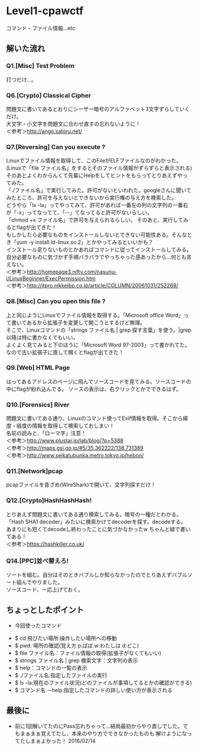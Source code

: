 # Level1-cpawctf
コマンド・ファイル情報...etc

## 解いた流れ
### Q1.[Misc] Test Problem
打つだけ...。

### Q6.[Crypto] Classical Cipher
問題文に書いてあるとおりにシーザー暗号のアルファベット3文字ずらしていくだけ。  
大文字・小文字を問題文に合わせ直すの忘れないように！  
＜参考＞<http://ango.satoru.net/>  

### Q7.[Reversing] Can you execute ?
Linuxでファイル情報を取得して、このFileがELFファイルなのがわかった。  
(Linuxで「file ファイル名」をするとそのファイル情報がずらずらと表示される)
そのあとよくわからんくて先輩にHelpをしてヒントをもらってとりあえずやってみた。  
「./ファイル名」で実行してみた。許可がないといわれた。googleさんに聞いてみたところ、許可を与えないとできないから実行権の与え方を検索した。  
どうやら「ls -la」ってやってみて、許可があれば一番左の列の文字列の一番右が「-x」ってなってて、「--」てなってると許可がないらしい。  
「chmod +x ファイル名」で許可を与えられるらしい。  そのあと、実行してみるとflagが出てきた！  
もしかしたら必要なものをインストールしないとできない可能性ある。そんなとき「yum -y install ld-linux.so.2」とかやってみるといいかも？  
インストール足りないものとかあればコマンドに従ってインストールしてみる。  
自分必要なものに気づかず手順バラバラでやっちゃった感あったから…何とも言えない。  
＜参考＞<http://homepage3.nifty.com/nasunu-i/LinuxBeginner/ExecPermission.htm>  
＜参考＞<http://itpro.nikkeibp.co.jp/article/COLUMN/20061031/252269/>  

### Q8.[Misc] Can you open this file ?
上と同じようにLinuxでファイル情報を取得する。「Microsoft office Word」って書いてあるから拡張子を変更して開こうとするけど無理。  
そこで、Linuxコマンドの「strings ファイル名 | grep 探す言葉」を使う。|grep以降は特に書かなくてもいい。  
よくよく見てみると下のほうに「Microsoft Word 97-2003」って書かれてた。なので古い拡張子に直して開くとflagが出てきた！  

### Q9.[Web] HTML Page
はってあるアドレスのページに飛んでソースコードを見てみる。ソースコードの中にflagが紛れ込んでる。
ソースの表示は、右クリックとかでできるはず。  

### Q10.[Forensics] River
問題文に書いてある通り、Linuxのコマンド使ってExif情報を取得。そこから緯度・経度の情報を取得して検索しておしまい！  
名前の読みと、「ローマ字」注意！  
＜参考＞<http://www.plustar.jp/lab/blog/?p=5388>  
＜参考＞<http://maps.gsi.go.jp/#5/35.362222/138.731389>  
＜参考＞<http://www.seikatubunka.metro.tokyo.jp/hebon/>  

### Q11.[Network]pcap
pcapファイルを青ざめ(WireShark)で開いて、文字列探すだけ！  

### Q12.[Crypto]HashHashHash!
とりあえず問題文に書いてある通り検索してみる。暗号の一種だとわかる。  
「Hash SHA1 decoder」みたいに検索かけてdecoderを探す。decodeする。  
あまりにも短くてdecodeし終わったことに気づかなかったw ちゃんと緑で書いてある！  
＜参考＞<https://hashkiller.co.uk/>  

### Q14.[PPC]並べ替えろ!
ソートを組む。自分はそのときバブルしか知らなかったのでとりあえずバブルソート組んでやりました。  
ソースコード、一応上げておく。  

## ちょっとしたポイント
* 今回使ったコマンド
 - $ cd 飛びたい場所:操作したい場所への移動  
 - $ pwd: 場所の確認(覚え方 p:ぱぱ w:わたしは d:どこ)  
 - $ file ファイル名：ファイル情報の取得(拡張子がなくてもいい)  
 - $ strings ファイル名 | grep 検索文字：文字列の表示  
 - $ help：コマンドの一覧の表示  
 - $ ./ファイル名:指定したファイルの実行  
 - $ ls -la:現在のファイル状況(どのファイルが事項してるとかの確認ができる)  
 - $ コマンド名 --help:指定したコマンドの詳しい使い方が表示される  
 
## 最後に
* 前に1回解いてたのにPass忘れちゃって...結局最初からやり直しでした。でもまぁまぁ覚えてたし、本来のやり方でできなかったものも
解けようになってたしまぁよかった！ 2016/02/14  